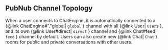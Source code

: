 ## PubNub Channel Topology

When a user connects to ChatEngine, it is automatically connected to a {@link ChatEngine#"."global| ```global``` } channel with all {@link User| ```User```s }, and its own {@link User#direct| ```direct``` } channel and {@link Chat#feed| ```feed``` } channel by default. Users can also create new {@link Chat| ```Chat``` } rooms for public and private conversations with other users.
